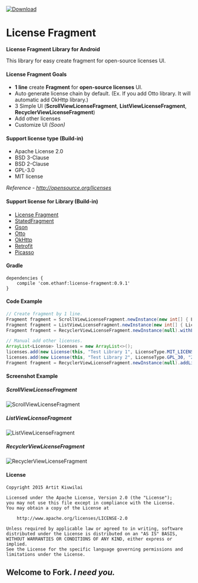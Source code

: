 [ ![Download](https://api.bintray.com/packages/first087/maven/Android-License-Fragment/images/download.svg) ](https://bintray.com/first087/maven/Android-License-Fragment/_latestVersion)

# License Fragment 
**License Fragment Library for Android**

This library for easy create fragment for open-source licenses UI.

#### License Fragment Goals
* **1 line** create **Fragment** for **open-source licenses** UI.
* Auto generate license chain by default. (Ex. If you add Otto library. It will automatic add OkHttp library.)
* 3 Simple UI (**ScrollViewLicenseFragment**, **ListViewLicenseFragment**, **RecyclerViewLicenseFragment**)
* Add other licenses
* Customize UI *(Soon)*

#### Support license type (Build-in)
* Apache License 2.0
* BSD 3-Clause
* BSD 2-Clause
* GPL-3.0
* MIT license

*Reference - http://opensource.org/licenses*

#### Support license for Library (Build-in)
* [License Fragment](https://github.com/first087/Android-License-Fragment)
* [StatedFragment](https://github.com/nuuneoi/StatedFragment)
* [Gson](https://github.com/google/gson)
* [Otto](http://square.github.io/otto/)
* [OkHttp](http://square.github.io/okhttp/)
* [Retrofit](http://square.github.io/retrofit/)
* [Picasso](http://square.github.io/picasso/)

#### Gradle
```
dependencies {
    compile 'com.ethanf:license-fragment:0.9.1'
}
```

#### Code Example
```java
// Create fragment by 1 line.
Fragment fragment = ScrollViewLicenseFragment.newInstance(new int[] { LicenseID.GSON, LicenseID.RETROFIT });
Fragment fragment = ListViewLicenseFragment.newInstance(new int[] { LicenseID.RETROFIT }).withLicenseChain(false);
Fragment fragment = RecyclerViewLicenseFragment.newInstance(null).withLicenseChain(true);

// Manual add other licenses.
ArrayList<License> licenses = new ArrayList<>();
licenses.add(new License(this, "Test Library 1", LicenseType.MIT_LICENSE, "2001", "Test Owner 1"));
licenses.add(new License(this, "Test Library 2", LicenseType.GPL_30, "2002", "Test Owner 2"));
Fragment fragment = RecyclerViewLicenseFragment.newInstance(null).addLicense(licenses);
```

#### Screenshot Example
##### ScrollViewLicenseFragment
![ScrollViewLicenseFragment](https://github.com/first087/Android-License-Fragment/blob/master/screen/Demo-ScrollViewLicenseFragment.png)

##### ListViewLicenseFragment
![ListViewLicenseFragment](https://github.com/first087/Android-License-Fragment/blob/master/screen/Demo-ListViewLicenseFragment.png)

##### RecyclerViewLicenseFragment
![RecyclerViewLicenseFragment](https://github.com/first087/Android-License-Fragment/blob/master/screen/Demo-RecyclerViewLicenseFragment.png)

#### License
```
Copyright 2015 Artit Kiuwilai

Licensed under the Apache License, Version 2.0 (the "License");
you may not use this file except in compliance with the License.
You may obtain a copy of the License at

    http://www.apache.org/licenses/LICENSE-2.0

Unless required by applicable law or agreed to in writing, software
distributed under the License is distributed on an "AS IS" BASIS,
WITHOUT WARRANTIES OR CONDITIONS OF ANY KIND, either express or implied.
See the License for the specific language governing permissions and
limitations under the License.
```

## Welcome to Fork. *I need you.*

